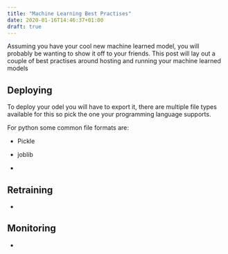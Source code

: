 ```yaml
---
title: "Machine Learning Best Practises"
date: 2020-01-16T14:46:37+01:00
draft: true
---
```


Assuming you have your cool new machine learned model, you will probably be wanting to show it off to your friends.
This post will lay out a couple of best practises around hosting and running your machine learned models
<!--more-->

## Deploying

To deploy your odel you will have to export it, there are multiple file types available for this so pick the one your programming language supports.

For python some common file formats are: 

- Pickle
- joblib

- 

## Retraining

- 

## Monitoring

- 